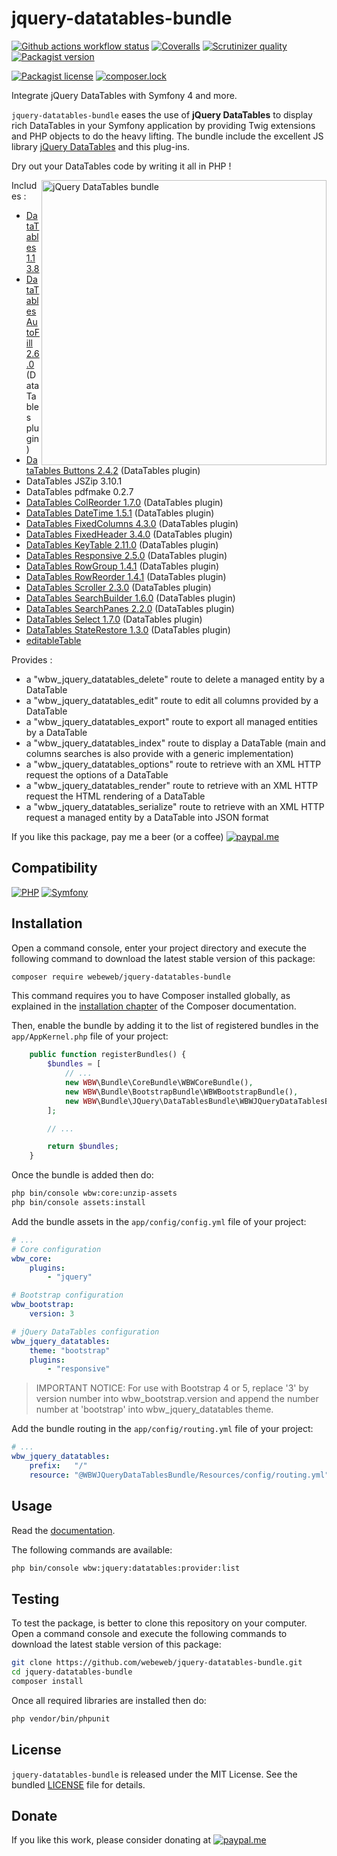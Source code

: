 jquery-datatables-bundle
========================

[![Github actions workflow status](https://img.shields.io/github/actions/workflow/status/webeweb/jquery-datatables-bundle/build.yml?style=for-the-badge&color2088FF&logo=github)](https://github.com/webeweb/jquery-datatables-bundle/actions)
[![Coveralls](https://img.shields.io/coveralls/github/webeweb/jquery-datatables-bundle/master.svg?style=for-the-badge&color=3F5767&logo=coveralls)](https://coveralls.io/github/webeweb/jquery-datatables-bundle?branch=master)
[![Scrutinizer quality](https://img.shields.io/scrutinizer/quality/g/webeweb/jquery-datatables-bundle/master.svg?style=for-the-badge&color=8A9296&logo=scrutinizer)](https://scrutinizer-ci.com/g/webeweb/jquery-datatables-bundle/?branch=master)
[![Packagist version](https://img.shields.io/packagist/v/webeweb/jquery-datatables-bundle.svg?style=for-the-badge&color=F28D1A&logo=packagist)](https://packagist.org/packages/webeweb/jquery-datatables-bundle)

[![Packagist license](https://img.shields.io/packagist/l/webeweb/jquery-datatables-bundle.svg?style=for-the-badge&colorF28D1A&logo=data:image/svg+xml;base64,PHN2ZyB4bWxucz0iaHR0cDovL3d3dy53My5vcmcvMjAwMC9zdmciIGZpbGw9Im5vbmUiIHN0cm9rZT0iI0ZGRiIgdmlld0JveD0iMCAwIDI0IDI0Ij48cGF0aCBzdHJva2UtbGluZWNhcD0icm91bmQiIHN0cm9rZS1saW5lam9pbj0icm91bmQiIHN0cm9rZS13aWR0aD0iMiIgZD0ibTMgNiAzIDFtMCAwLTMgOWE1LjAwMiA1LjAwMiAwIDAgMCA2LjAwMSAwTTYgN2wzIDlNNiA3bDYtMm02IDIgMy0xbS0zIDEtMyA5YTUuMDAyIDUuMDAyIDAgMCAwIDYuMDAxIDBNMTggN2wzIDltLTMtOS02LTJtMC0ydjJtMCAxNlY1bTAgMTZIOW0zIDBoMyIvPjwvc3ZnPg==)](./LICENSE)
[![composer.lock](https://img.shields.io/badge/.lock-uncommited-important.svg?style=for-the-badge&color=885630&logo=composer)](.)

Integrate jQuery DataTables with Symfony 4 and more.

`jquery-datatables-bundle` eases the use of **jQuery DataTables** to display rich
DataTables in your Symfony application by providing Twig extensions and PHP
objects to do the heavy lifting. The bundle include the excellent JS library
[jQuery DataTables](https://datatables.net/) and this plug-ins.

Dry out your DataTables code by writing it all in PHP !

<img src="https://raw.githubusercontent.com/webeweb/jquery-datatables-bundle/master/Resources/doc/screenshot_readme.png" alt="jQuery DataTables bundle" align="right" height="456"/>

Includes :

- [DataTables 1.13.8](https://datatables.net/)
- [DataTables AutoFill 2.6.0](https://datatables.net/extensions/autofill/) (DataTables plugin)
- [DataTables Buttons 2.4.2](https://datatables.net/extensions/buttons/) (DataTables plugin)
- DataTables JSZip 3.10.1
- DataTables pdfmake 0.2.7
- [DataTables ColReorder 1.7.0](https://datatables.net/extensions/colreorder/) (DataTables plugin)
- [DataTables DateTime 1.5.1](https://datatables.net/extensions/datetime/) (DataTables plugin)
- [DataTables FixedColumns 4.3.0](https://datatables.net/extensions/fixedcolumns/) (DataTables plugin)
- [DataTables FixedHeader 3.4.0](https://datatables.net/extensions/fixedheader/) (DataTables plugin)
- [DataTables KeyTable 2.11.0](https://datatables.net/extensions/keytable/) (DataTables plugin)
- [DataTables Responsive 2.5.0](https://datatables.net/extensions/responsive/) (DataTables plugin)
- [DataTables RowGroup 1.4.1](https://datatables.net/extensions/rowgroup/) (DataTables plugin)
- [DataTables RowReorder 1.4.1](https://datatables.net/extensions/rowreorder/) (DataTables plugin)
- [DataTables Scroller 2.3.0](https://datatables.net/extensions/scroller/) (DataTables plugin)
- [DataTables SearchBuilder 1.6.0](https://datatables.net/extensions/searchbuilder/) (DataTables plugin)
- [DataTables SearchPanes 2.2.0](https://datatables.net/extensions/searchpanes/) (DataTables plugin)
- [DataTables Select 1.7.0](https://datatables.net/extensions/select/) (DataTables plugin)
- [DataTables StateRestore 1.3.0](https://datatables.net/extensions/staterestore/) (DataTables plugin)
- [editableTable](https://github.com/mindmup/editable-table/)

Provides :

- a "wbw_jquery_datatables_delete" route to delete a managed entity by a DataTable
- a "wbw_jquery_datatables_edit" route to edit all columns provided by a DataTable
- a "wbw_jquery_datatables_export" route to export all managed entities by a DataTable
- a "wbw_jquery_datatables_index" route to display a DataTable (main and columns searches is also provide with a generic implementation)
- a "wbw_jquery_datatables_options" route to retrieve with an XML HTTP request the options of a DataTable
- a "wbw_jquery_datatables_render" route to retrieve with an XML HTTP request the HTML rendering of a DataTable
- a "wbw_jquery_datatables_serialize" route to retrieve with an XML HTTP request a managed entity by a DataTable into JSON format

If you like this package, pay me a beer (or a coffee)
[![paypal.me](https://img.shields.io/badge/paypal.me-webeweb-003087.svg?style=flat-square&logo=paypal)](https://www.paypal.me/webeweb)

## Compatibility

[![PHP](https://img.shields.io/packagist/php-v/webeweb/jquery-datatables-bundle.svg?style=for-the-badge&color=777BB4&logo=php)](https://php.net)
[![Symfony](https://img.shields.io/badge/symfony-%5E4.4%7C%5E5.0%7C%5E6.0-000000.svg?style=for-the-badge&logo=symfony)](https://symfony.com)

## Installation

Open a command console, enter your project directory and execute the following
command to download the latest stable version of this package:

```bash
composer require webeweb/jquery-datatables-bundle
```

This command requires you to have Composer installed globally, as explained in
the [installation chapter](https://getcomposer.org/doc/00-intro.md) of the
Composer documentation.

Then, enable the bundle by adding it to the list of registered bundles
in the `app/AppKernel.php` file of your project:

```php
    public function registerBundles() {
        $bundles = [
            // ...
            new WBW\Bundle\CoreBundle\WBWCoreBundle(),
            new WBW\Bundle\BootstrapBundle\WBWBootstrapBundle(),
            new WBW\Bundle\JQuery\DataTablesBundle\WBWJQueryDataTablesBundle(),
        ];

        // ...

        return $bundles;
    }
```

Once the bundle is added then do:

```bash
php bin/console wbw:core:unzip-assets
php bin/console assets:install
```

Add the bundle assets in the `app/config/config.yml` file of your project:

```yaml
# ...
# Core configuration
wbw_core:
    plugins:
        - "jquery"

# Bootstrap configuration
wbw_bootstrap:
    version: 3

# jQuery DataTables configuration
wbw_jquery_datatables:
    theme: "bootstrap"
    plugins:
        - "responsive"
```

> IMPORTANT NOTICE: For use with Bootstrap 4 or 5, replace '3' by version number
> into wbw_bootstrap.version and append the number number at 'bootstrap' into
> wbw_jquery_datatables theme.

Add the bundle routing in the `app/config/routing.yml` file of your project:

```yaml
# ...
wbw_jquery_datatables:
    prefix:   "/"
    resource: "@WBWJQueryDataTablesBundle/Resources/config/routing.yml"
```

## Usage

Read the [documentation](Resources/doc/index.md).

The following commands are available:

```bash
php bin/console wbw:jquery:datatables:provider:list
```

## Testing

To test the package, is better to clone this repository on your computer.
Open a command console and execute the following commands to download the latest
stable version of this package:

```bash
git clone https://github.com/webeweb/jquery-datatables-bundle.git
cd jquery-datatables-bundle
composer install
```

Once all required libraries are installed then do:

```bash
php vendor/bin/phpunit
```

## License

`jquery-datatables-bundle` is released under the MIT License. See the bundled
[LICENSE](LICENSE) file for details.

## Donate

If you like this work, please consider donating at
[![paypal.me](https://img.shields.io/badge/paypal.me-webeweb-003087.svg?style=flat-square&logo=paypal)](https://www.paypal.me/webeweb)
